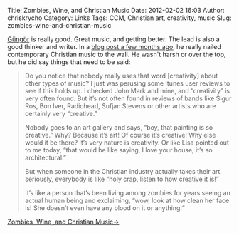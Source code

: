 Title: Zombies, Wine, and Christian Music
Date: 2012-02-02 16:03
Author: chriskrycho
Category: Links
Tags: CCM, Christian art, creativity, music
Slug: zombies-wine-and-christian-music

[Güngör][] is really good. Great music, and getting better. The lead is
also a good thinker and writer. In a [blog post a few months ago][], he
really nailed contemporary Christian music to the wall. He wasn't harsh
or over the top, but he did say things that need to be said:

> Do you notice that nobody really uses that word [creativity] about
> other types of music? I just was perusing some Itunes user reviews to
> see if this holds up. I checked John Mark and mine, and “creativity”
> is very often found. But it’s not often found in reviews of bands like
> Sigur Ros, Bon Iver, Radiohead, Sufjan Stevens or other artists who
> are certainly very “creative.”
>
> Nobody goes to an art gallery and says, “boy, that painting is so
> creative.” Why? Because it’s art! Of course it’s creative! Why else
> would it be there? It’s very nature is creativity. Or like Lisa
> pointed out to me today, “that would be like saying, I love your
> house, it’s so architectural.”
>
> But when someone in the Christian industry actually takes their art
> seriously, everybody is like “holy crap, listen to how creative it
> is!”
>
> It’s like a person that’s been living among zombies for years seeing
> an actual human being and exclaiming, “wow, look at how clean her face
> is! She doesn’t even have any blood on it or anything!”

[Zombies, Wine, and Christian Music→][]

  [Güngör]: http://gungormusic.com/ "Gungor"
  [blog post a few months ago]: http://gungormusic.com/#!/2011/11/zombies-wine-and-christian-music/
    "Zombies, Wine, and Christian Music"
  [Zombies, Wine, and Christian Music→]: http://gungormusic.com/#!/2011/11/zombies-wine-and-christian-music/
